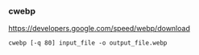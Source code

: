 ### cwebp

<https://developers.google.com/speed/webp/download>

```console
cwebp [-q 80] input_file -o output_file.webp
```
